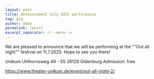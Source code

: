 ```yaml
---
layout: post
title: Announcement July 2025 performance
tag: gig
author: Anke
permalink: /posts
excerpt_separator: <!--more-->
---
```


We are pleased to announce that we will be performing at the ""Out all night"" festival on 11.7.2025.
Hope to see you there!

Unikum
Uhlhornsweg 49 - 55
26129 Oldenburg
Admission: free

<https://www.theater-unikum.de/event/out-all-night-2/>
<!--more-->
